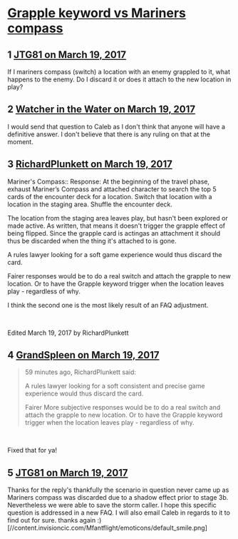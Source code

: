 # [Grapple keyword vs Mariners compass](https://community.fantasyflightgames.com/topic/245183-grapple-keyword-vs-mariners-compass/)

## 1 [JTG81 on March 19, 2017](https://community.fantasyflightgames.com/topic/245183-grapple-keyword-vs-mariners-compass/?do=findComment&comment=2692558)

If I mariners compass (switch) a location with an enemy grappled to it, what happens to the enemy. Do I discard it or does it attach to the new location in play?

## 2 [Watcher in the Water on March 19, 2017](https://community.fantasyflightgames.com/topic/245183-grapple-keyword-vs-mariners-compass/?do=findComment&comment=2692684)

I would send that question to Caleb as I don't think that anyone will have a definitive answer. I don't believe that there is any ruling on that at the moment.

## 3 [RichardPlunkett on March 19, 2017](https://community.fantasyflightgames.com/topic/245183-grapple-keyword-vs-mariners-compass/?do=findComment&comment=2692685)

Mariner's Compass:: Response: At the beginning of the travel phase, exhaust Mariner’s Compass and attached character to search the top 5 cards of the encounter deck for a location. Switch that location with a location in the staging area. Shuffle the encounter deck.

The location from the staging area leaves play, but hasn't been explored or made active. As written, that means it doesn't trigger the grapple effect of being flipped. Since the grapple card is actingas an attachment it should thus be discarded when the thing it's attached to is gone.

A rules lawyer looking for a soft game experience would thus discard the card.

Fairer responses would be to do a real switch and attach the grapple to new location. Or to have the Grapple keyword trigger when the location leaves play - regardless of why.

I think the second one is the most likely result of an FAQ adjustment.

 

Edited March 19, 2017 by RichardPlunkett

## 4 [GrandSpleen on March 19, 2017](https://community.fantasyflightgames.com/topic/245183-grapple-keyword-vs-mariners-compass/?do=findComment&comment=2692712)

> 59 minutes ago, RichardPlunkett said:
> 
> A rules lawyer looking for a soft consistent and precise game experience would thus discard the card.
> 
> Fairer More subjective responses would be to do a real switch and attach the grapple to new location. Or to have the Grapple keyword trigger when the location leaves play - regardless of why.

 

Fixed that for ya!

## 5 [JTG81 on March 19, 2017](https://community.fantasyflightgames.com/topic/245183-grapple-keyword-vs-mariners-compass/?do=findComment&comment=2692920)

Thanks for the reply's thankfully the scenario in question never came up as Mariners compass was discarded due to a shadow effect prior to stage 3b. Nevertheless we were able to save the storm caller. I hope this specific question is addressed in a new FAQ. I will also email Caleb in regards to it to find out for sure. thanks again :) [//content.invisioncic.com/Mfantflight/emoticons/default_smile.png]

